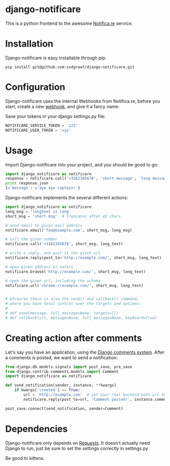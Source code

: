 django-notificare
=================
This is a python frontend to the awesome [Notifica.re](https://notifica.re) service.

Installation
============
Django-notificare is easy installable through pip:
    
    pip install git@github.com:svdgraaf/django-notificare.git

Configuration
=============
Django-notificare uses the internal Webhooks from Notifica.re, before you start, create a new [webhook](https://notifica.re/dashboard/services/create/webhook), and give it a fancy name.

Save your tokens in your django settings.py file:

```python
NOTIFICARE_SERVICE_TOKEN = '123'
NOTIFICARE_USER_TOKEN = 'xyz'
```

Usage
=====
Import Django-notificare into your project, and you should be good to go:

```python
import django_notificare as notificare
response = notificare.call('+3162345678', 'short message', 'long message')
print response.json
{u'message': u'aye aye captain!'}
```

Django-notificare implements the several different actions:

```python
import django_notificare as notificare
long_msg = 'longtext is long'
short_msg = 'short msg'  # truncates after 42 chars

# send email to given mail address
notificare.email('foo@example.com', short_msg, long_msg)

# call the given number
notificare.call('+3162345678', short_msg, long_text)

# write a reply, and post it the given url
notificare.reply(post_to='http://example.com/', short_msg, long_text)

# open given address in safari
notificare.browse('http://example.com/', short_msg, long_text)

# open the given url, including the schema
notificare.url('chrome://example.com/', short_msg, long_text)


# Ofcourse there is also the send() and callback() command,
# where you have total control over the targets and options:
#
# def send(message, full_message=None, targets=[])
# def callback(url, message=None, full_message=None, keyboard=True)
```

Creating action after comments
==============================
Let's say you have an application, using the [Django comments system](https://docs.djangoproject.com/en/dev/ref/contrib/comments/). After a comments is posted, we want to send a notification: 

```python
from django.db.models.signals import post_save, pre_save
from django.contrib.comments.models import Comment
import django_notificare as notificare

def send_notification(sender, instance, **kwargs)
    if kwargs['created'] == True:
        url = 'http://example.com'  # set your real backend post url here
        notificare.reply(post_to=url, 'Comment posted!', instance.comment)

post_save.connect(send_notification, sender=Comment)
```

Dependencies
============
Django-notificare only depends on [Requests](http://docs.python-requests.org/en/latest/). It doesn't actually need Django to run, just be sure to set the settings correctly in settings.py

Be good to kittens.